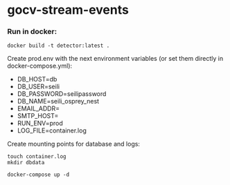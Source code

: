 # gocv-stream-events


### Run in docker:
```
docker build -t detector:latest .
```

Create prod.env with the next environment variables (or set them directly in docker-compose.yml):
 - DB_HOST=db
 - DB_USER=seili
 - DB_PASSWORD=seilipassword
 - DB_NAME=seili_osprey_nest
 - EMAIL_ADDR=
 - SMTP_HOST=
 - RUN_ENV=prod
 - LOG_FILE=container.log


Create mounting points for database and logs:
```
touch container.log
mkdir dbdata
```


```
docker-compose up -d
```
